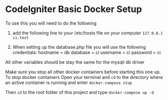 # CodeIgniter Basic Docker Setup

To use this you will need to do the following

1. add the following line to your /etc/hosts file on your computer
<code>127.0.0.1     ci.test</code>

2. When setting up the database.php file you will use the following credentials:
hostname = db
database = ci
username = ci
password = ci

All other variables should be stay the same for the mysqli db driver

Make sure you stop all other docker containers before starting this one up. 
To stop docker containers
Open your terminal and `cd` to the directory where an active container is running and enter 
<code>docker-compose stop</code>

Then `cd` to the root folder of this project and type
<code>docker-compose up -d</code>

